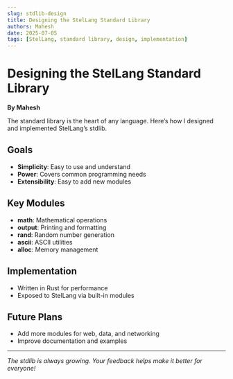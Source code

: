 ```yaml
---
slug: stdlib-design
title: Designing the StelLang Standard Library
authors: Mahesh
date: 2025-07-05
tags: [StelLang, standard library, design, implementation]
---
```


# Designing the StelLang Standard Library

**By Mahesh**

The standard library is the heart of any language. Here’s how I designed and implemented StelLang’s stdlib.

## Goals
- **Simplicity**: Easy to use and understand
- **Power**: Covers common programming needs
- **Extensibility**: Easy to add new modules

## Key Modules
- **math**: Mathematical operations
- **output**: Printing and formatting
- **rand**: Random number generation
- **ascii**: ASCII utilities
- **alloc**: Memory management

## Implementation
- Written in Rust for performance
- Exposed to StelLang via built-in modules

## Future Plans
- Add more modules for web, data, and networking
- Improve documentation and examples

---

*The stdlib is always growing. Your feedback helps make it better for everyone!* 